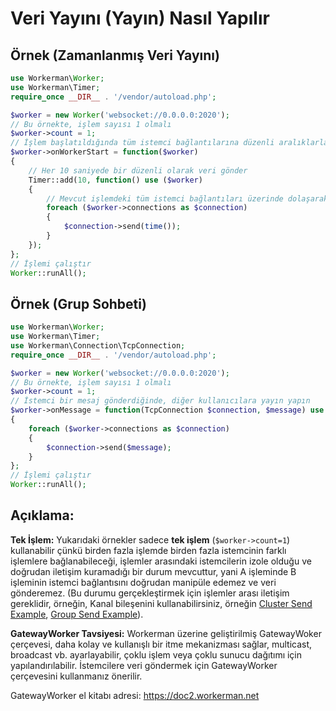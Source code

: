 # Veri Yayını (Yayın) Nasıl Yapılır

## Örnek (Zamanlanmış Veri Yayını)

```php
use Workerman\Worker;
use Workerman\Timer;
require_once __DIR__ . '/vendor/autoload.php';

$worker = new Worker('websocket://0.0.0.0:2020');
// Bu örnekte, işlem sayısı 1 olmalı
$worker->count = 1;
// İşlem başlatıldığında tüm istemci bağlantılarına düzenli aralıklarla veri göndermek için bir zamanlayıcı ayarlayın
$worker->onWorkerStart = function($worker)
{
    // Her 10 saniyede bir düzenli olarak veri gönder
    Timer::add(10, function() use ($worker)
    {
        // Mevcut işlemdeki tüm istemci bağlantıları üzerinde dolaşarak mevcut sunucu zamanını gönder
        foreach ($worker->connections as $connection)
        {
            $connection->send(time());
        }
    });
};
// İşlemi çalıştır
Worker::runAll();
```

## Örnek (Grup Sohbeti)

```php
use Workerman\Worker;
use Workerman\Timer;
use Workerman\Connection\TcpConnection;
require_once __DIR__ . '/vendor/autoload.php';

$worker = new Worker('websocket://0.0.0.0:2020');
// Bu örnekte, işlem sayısı 1 olmalı
$worker->count = 1;
// İstemci bir mesaj gönderdiğinde, diğer kullanıcılara yayın yapın
$worker->onMessage = function(TcpConnection $connection, $message) use ($worker)
{
    foreach ($worker->connections as $connection)
    {
        $connection->send($message);
    }
};
// İşlemi çalıştır
Worker::runAll();
```

## Açıklama:
**Tek İşlem:**
Yukarıdaki örnekler sadece **tek işlem** (```$worker->count=1```) kullanabilir çünkü birden fazla işlemde birden fazla istemcinin farklı işlemlere bağlanabileceği, işlemler arasındaki istemcilerin izole olduğu ve doğrudan iletişim kuramadığı bir durum mevcuttur, yani A işleminde B işleminin istemci bağlantısını doğrudan manipüle edemez ve veri gönderemez. (Bu durumu gerçekleştirmek için işlemler arası iletişim gereklidir, örneğin, Kanal bileşenini kullanabilirsiniz, örneğin [Cluster Send Example](../components/channel-examples.md), [Group Send Example](../components/channel-examples2.md)).

**GatewayWorker Tavsiyesi:**
Workerman üzerine geliştirilmiş GatewayWoker çerçevesi, daha kolay ve kullanışlı bir itme mekanizması sağlar, multicast, broadcast vb. ayarlayabilir, çoklu işlem veya çoklu sunucu dağıtımı için yapılandırılabilir. İstemcilere veri göndermek için GatewayWorker çerçevesini kullanmanız önerilir.

GatewayWorker el kitabı adresi: https://doc2.workerman.net
